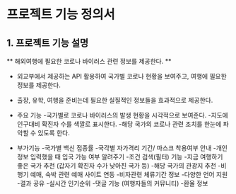 # 프로젝트 기능 정의서

## 1. 프로젝트 기능 설명

** 해외여행에 필요한 코로나 바이러스 관련 정보를 제공한다. **

* 외교부에서 제공하는 API 활용하여 국가별 코로나 현황을 보여주고, 여행에 필요한 정보를 제공한다.

* 출장, 유학, 여행을 준비는데 필요한 실질적인 정보들을 효과적으로 제공한다.

* 주요 기능
    -국가별로 코로나 바이러스의 발생 현황을 시각적으로 보여준다.
    -지도에 인구대비 확진자 수를 색깔로 표시한다.
    -해당 국가의 코로나 관련 조치를 한눈에 파악할 수 있도록 한다.
* 부가기능
    -국가별 백신 접종률
    -국각별 자가격리 기간/ 마스크 착용여부 안내
    -개인 정보 입력했을 때 입국 가능 여부 알려주기
    -조건 검색(필터) 기능
    -지금 여행하기 좋은 국가 추천 (갑자기 확진자 수가 낮아진 국가 등)
    -해당 국가의 관광지 추천
    -비행기 예매, 숙박 관련 예매 사이트 연동
    -비자관련 체류기간 정보
    -다양한 언어 지원
    -결과 공유
    -실시간 인기순위
    -댓글 기능 (여행자들의 커뮤니티)
    -환율 정보
